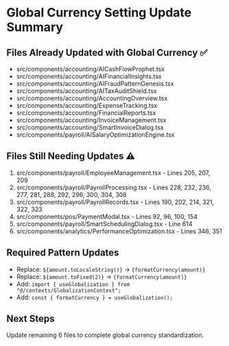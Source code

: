 # Global Currency Setting Update Summary

## Files Already Updated with Global Currency ✅
- src/components/accounting/AICashFlowProphet.tsx
- src/components/accounting/AIFinancialInsights.tsx
- src/components/accounting/AIFraudPatternGenesis.tsx
- src/components/accounting/AITaxAuditShield.tsx
- src/components/accounting/AccountingOverview.tsx
- src/components/accounting/ExpenseTracking.tsx
- src/components/accounting/FinancialReports.tsx
- src/components/accounting/InvoiceManagement.tsx
- src/components/accounting/SmartInvoiceDialog.tsx
- src/components/payroll/AISalaryOptimizationEngine.tsx

## Files Still Needing Updates ⚠️
1. src/components/payroll/EmployeeManagement.tsx - Lines 205, 207, 209
2. src/components/payroll/PayrollProcessing.tsx - Lines 228, 232, 236, 277, 281, 288, 292, 296, 300, 304, 308
3. src/components/payroll/PayrollRecords.tsx - Lines 190, 202, 214, 321, 322, 323
4. src/components/pos/PaymentModal.tsx - Lines 92, 96, 100, 154
5. src/components/payroll/SmartSchedulingDialog.tsx - Line 614
6. src/components/analytics/PerformanceOptimization.tsx - Lines 346, 351

## Required Pattern Updates
- Replace: `${amount.toLocaleString()}` → `{formatCurrency(amount)}`
- Replace: `${amount.toFixed(2)}` → `{formatCurrency(amount)}`
- Add: `import { useGlobalization } from "@/contexts/GlobalizationContext";`
- Add: `const { formatCurrency } = useGlobalization();`

## Next Steps
Update remaining 6 files to complete global currency standardization.